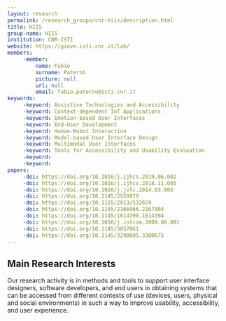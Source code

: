 ```yaml
---
layout: research
permalink: /research_groups/cnr-hiis/description.html
title: HIIS
group-name: HIIS
institution: CNR-ISTI
website: https://giove.isti.cnr.it/lab/
members: 
	 -member: 
		 name: Fabio
		 surname: Paternò
		 picture: null
		 url: null
		 email: fabio.paterno@isti.cnr.it
keywords: 
	 -keyword: Assistive Technologies and Accessibility
	 -keyword: Context-dependent IoT Applications
	 -keyword: Emotion-based User Interfaces
	 -keyword: End-User Development
	 -keyword: Human-Robot Interaction
	 -keyword: Model-based User Interface Design
	 -keyword: Multimodal User Interfaces
	 -keyword: Tools for Accessibility and Usability Evaluation
	 -keyword: 
	 -keyword: 
papers: 
	 -doi: https://doi.org/10.1016/j.ijhcs.2019.06.002
	 -doi: https://doi.org/10.1016/j.ijhcs.2018.11.005
	 -doi: https://doi.org/10.1016/j.jvlc.2014.03.005
	 -doi: https://doi.org/10.1145/2559979
	 -doi: https://doi.org/10.1155/2013/532659
	 -doi: https://doi.org/10.1145/2166966.2167004
	 -doi: https://doi.org/10.1145/1614390.1614394
	 -doi: https://doi.org/10.1016/j.intcom.2009.06.001
	 -doi: https://doi.org/10.1145/3057861
	 -doi: https://doi.org/10.1145/3290605.3300675
---
```



## Main Research Interests
Our research activity is in methods and tools to support user interface designers, software developers, and end users in obtaining systems that can be accessed from different contexts of use (devices, users, physical and social environments) in such a way to improve usability, accessibility, and user experience.